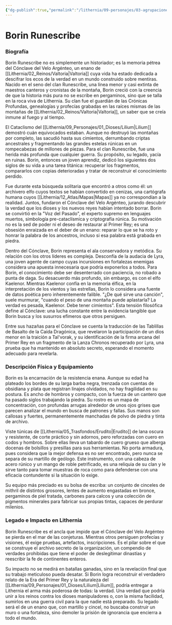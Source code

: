 ```yaml
---
{"dg-publish":true,"permalink":"/lithernia/09-personajes/03-agrupaciones/el-conclave-del-velo-argenteo/borin-runescribe/","tags":["lithernia","personajes","Cónclave del Velo Argénteo","enano","valtoriano"]}
---
```


# Borin Runescribe

### Biografía

Borin Runescribe no es simplemente un historiador; es la memoria pétrea del Cónclave del Velo Argénteo, un enano de [[Lithernia/02_Reinos/Valtoria\|Valtoria]] cuya vida ha estado dedicada a descifrar los ecos de la verdad en un mundo construido sobre mentiras. Nacido en el seno del clan Runescribe, una línea menor y casi extinta de maestros canteros y cronistas de la montaña, Borin creció con la creencia de que la historia más pura no se escribe en pergaminos, sino que se talla en la roca viva de Lithernia. Su clan fue el guardián de las Crónicas Profundas, genealogías y profecías grabadas en las raíces mismas de las montañas de [[Lithernia/02_Reinos/Valtoria\|Valtoria]], un saber que se creía inmune al fuego y al tiempo.

El Cataclismo del [[Lithernia/09_Personajes/01_Dioses/Lilium\|Lilium]] demostró cuán equivocados estaban. Aunque no destruyó las montañas por completo, las sacudió hasta sus cimientos, derrumbando criptas ancestrales y fragmentando las grandes estelas rúnicas en un rompecabezas de millones de piezas. Para el clan Runescribe, fue una herida más profunda que cualquier guerra. Su propósito, su legado, yacía en ruinas. Borin, entonces un joven aprendiz, dedicó los siguientes dos siglos de su vida a una tarea titánica: recuperar los fragmentos, compararlos con copias deterioradas y tratar de reconstruir el conocimiento perdido.

Fue durante esta búsqueda solitaria que encontró a otros como él: un archivero elfo cuyos textos se habían convertido en cenizas, una cartógrafa humana cuyos [[Lithernia/12_Atlas/Mapas\|Mapas]] ya no correspondían a la realidad. Juntos, fundaron el Cónclave del Velo Argénteo, jurando descubrir la verdad que los dioses y los nuevos reyes habían intentado borrar. Borin se convirtió en la "Voz del Pasado", el experto supremo en lenguajes muertos, simbología pre-cataclísmica y criptografía rúnica. Su motivación no es la sed de poder ni el deseo de restaurar al Primer Rey; es una obsesión enraizada en el deber de un enano: reparar lo que se ha roto y honrar la palabra de los ancestros, incluso si esa palabra está grabada en piedra.

Dentro del Cónclave, Borin representa el ala conservadora y metódica. Su relación con los otros líderes es compleja. Desconfía de la audacia de Lyra, una joven agente de campo cuyas incursiones en fortalezas enemigas considera una apuesta innecesaria que podría exponerlos a todos. Para Borin, el conocimiento debe ser desenterrado con paciencia, no robado a punta de daga. Su desacuerdo más profundo, sin embargo, es con el elfo Kaelenor. Mientras Kaelenor confía en la memoria élfica, en la interpretación de los vientos y las estrellas, Borin lo considera una fuente de datos poética pero inherentemente falible. "¿De qué sirve una canción", suele murmurar, "cuando el peso de una montaña puede aplastarla? La verdad es pesada, Kaelenor. Debe tener cimientos". Esta tensión filosófica define al Cónclave: una lucha constante entre la evidencia tangible que Borin busca y los susurros efímeros que otros persiguen.

Entre sus hazañas para el Cónclave se cuenta la traducción de las Tablillas de Basalto de la Caída Dragónica, que revelaron la participación de un dios menor en la traición a Tal'vorak, y su identificación de la firma arcana del Primer Rey en un fragmento de la Lanza Chronos recuperado por Lyra, una prueba que ha mantenido en absoluto secreto, esperando el momento adecuado para revelarla.

### Descripción Física y Equipamiento

Borin es la encarnación de la resistencia enana. Aunque su edad ha plateado los bordes de su larga barba negra, trenzada con cuentas de obsidiana y plata que registran linajes olvidados, no hay fragilidad en su postura. Es ancho de hombros y compacto, con la fuerza de un cantero que ha pasado siglos trabajando la piedra. Su rostro es un mapa de concentración, con profundas arrugas alrededor de unos ojos grises que parecen analizar el mundo en busca de patrones y fallas. Sus manos son callosas y fuertes, permanentemente manchadas de polvo de piedra y tinta de archivo.

Viste túnicas de [[Lithernia/05_Trasfondos/Erudito\|Erudito]] de lana oscura y resistente, de corte práctico y sin adornos, pero reforzadas con cuero en codos y hombros. Sobre ellas lleva un tabardo de cuero grueso que alberga docenas de bolsillos y presillas para sus herramientas. No porta armadura, pues considera que la mejor defensa es no ser encontrado, pero nunca se separa de su martillo de geólogo. Este instrumento, con una cabeza de acero rúnico y un mango de roble petrificado, es una reliquia de su clan y le sirve tanto para tomar muestras de roca como para defenderse con una eficacia contundente si la situación lo exige.

Su equipo más preciado es su bolsa de escriba: un conjunto de cinceles de mithril de distintos grosores, lentes de aumento engastadas en bronce, pergaminos de piel tratada, carbones para calcos y una colección de pigmentos minerales para fabricar sus propias tintas, capaces de perdurar milenios.

### Legado e Impacto en Lithernia

Borin Runescribe es el ancla que impide que el Cónclave del Velo Argénteo se pierda en el mar de las conjeturas. Mientras otros persiguen profecías y visiones, él exige pruebas, artefactos, inscripciones. Es el pilar sobre el que se construye el archivo secreto de la organización, un compendio de verdades prohibidas que tiene el poder de deslegitimar dinastías y reescribir la fe de continentes enteros.

Su impacto no se medirá en batallas ganadas, sino en la revelación final que su trabajo meticuloso pueda desatar. Si Borin logra reconstruir el verdadero relato de la Era del Primer Rey y la naturaleza del [[Lithernia/09_Personajes/01_Dioses/Lilium\|Lilium]], podría entregar a Lithernia el arma más poderosa de todas: la verdad. Una verdad que podría unir a los reinos contra los dioses manipuladores o, con la misma facilidad, sumirlos en una guerra civil para la que nadie está preparado. Su legado será el de un enano que, con martillo y cincel, no buscaba construir un muro o una fortaleza, sino demoler la prisión de ignorancia que encierra a todo el mundo.

